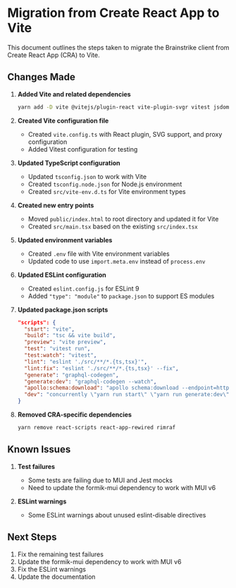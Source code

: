 # Migration from Create React App to Vite

This document outlines the steps taken to migrate the Brainstrike client from Create React App (CRA) to Vite.

## Changes Made

1. **Added Vite and related dependencies**

   ```bash
   yarn add -D vite @vitejs/plugin-react vite-plugin-svgr vitest jsdom
   ```

2. **Created Vite configuration file**

   - Created `vite.config.ts` with React plugin, SVG support, and proxy configuration
   - Added Vitest configuration for testing

3. **Updated TypeScript configuration**

   - Updated `tsconfig.json` to work with Vite
   - Created `tsconfig.node.json` for Node.js environment
   - Created `src/vite-env.d.ts` for Vite environment types

4. **Created new entry points**

   - Moved `public/index.html` to root directory and updated it for Vite
   - Created `src/main.tsx` based on the existing `src/index.tsx`

5. **Updated environment variables**

   - Created `.env` file with Vite environment variables
   - Updated code to use `import.meta.env` instead of `process.env`

6. **Updated ESLint configuration**

   - Created `eslint.config.js` for ESLint 9
   - Added `"type": "module"` to `package.json` to support ES modules

7. **Updated package.json scripts**

   ```json
   "scripts": {
     "start": "vite",
     "build": "tsc && vite build",
     "preview": "vite preview",
     "test": "vitest run",
     "test:watch": "vitest",
     "lint": "eslint './src/**/*.{ts,tsx}'",
     "lint:fix": "eslint './src/**/*.{ts,tsx}' --fix",
     "generate": "graphql-codegen",
     "generate:dev": "graphql-codegen --watch",
     "apollo:schema:download": "apollo schema:download --endpoint=http://localhost:4000/graphql graphql.schema.json",
     "dev": "concurrently \"yarn run start\" \"yarn run generate:dev\""
   }
   ```

8. **Removed CRA-specific dependencies**
   ```bash
   yarn remove react-scripts react-app-rewired rimraf
   ```

## Known Issues

1. **Test failures**

   - Some tests are failing due to MUI and Jest mocks
   - Need to update the formik-mui dependency to work with MUI v6

2. **ESLint warnings**
   - Some ESLint warnings about unused eslint-disable directives

## Next Steps

1. Fix the remaining test failures
2. Update the formik-mui dependency to work with MUI v6
3. Fix the ESLint warnings
4. Update the documentation
